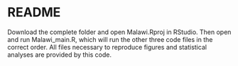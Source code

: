 # README #

Download the complete folder and open Malawi.Rproj in RStudio. Then open and run Malawi_main.R, which will run the other three code files in the correct order. All files necessary to reproduce figures and statistical analyses are provided by this code.